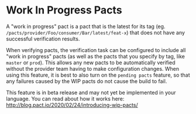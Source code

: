 # Work In Progress Pacts

A "work in progress" pact is a pact that is the latest for its tag (eg. `/pacts/provider/Foo/consumer/Bar/latest/feat-x`) that does not have any successful verification results.

When verifying pacts, the verification task can be configured to include all "work in progress" pacts (as well as the pacts that you specify by tag, like `master` or `prod`). This allows any new pacts to be automatically verified without the provider team having to make configuration changes. When using this feature, it is best to also turn on the `pending pacts` feature, so that any failures caused by the WIP pacts do not cause the build to fail.

This feature is in beta release and may not yet be implemented in your language. You can read about how it works here: http://blog.pact.io/2020/02/24/introducing-wip-pacts/
